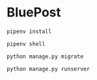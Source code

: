 # BluePost

`pipenv install`

`pipenv shell`

`python manage.py migrate`

`python manage.py runserver`
